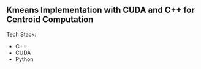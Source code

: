 ## Kmeans Implementation with CUDA and C++ for Centroid Computation

Tech Stack:
- C++
- CUDA
- Python